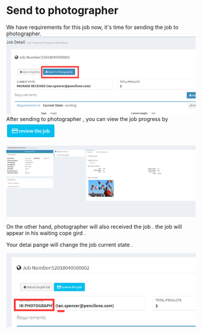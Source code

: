 # Send to photographer

We have requirements for this job now, it's time for sending the job to photographer.![](/assets/sending_to_photographer.png)After sending to photographer ,  you can view the job progress by ![](/assets/review_job.png)

![](/assets/job_working_cordinate.png)

On the other hand, photographer will also received the job . the job will appear in his waiting cope gird .

Your detai pange will change the job current state .

![](/assets/ffffffimport.png)






